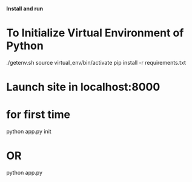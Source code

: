 
#### Install and run

# To Initialize Virtual Environment of Python
./getenv.sh
source virtual_env/bin/activate
pip install -r requirements.txt
# Launch site in localhost:8000
# for first time
python app.py init   
# OR 
python app.py
